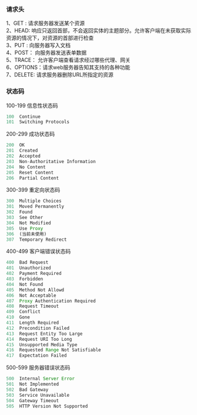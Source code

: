 ### 请求头  
1、GET :   请求服务器发送某个资源  
2、HEAD:   响应只返回首部，不会返回实体的主题部分。允许客户端在未获取实际资源的情况下，对资源的首部进行检查  
3、PUT :   向服务器写入文档  
4、POST：  向服务器发送表单数据  
5、TRACE： 允许客户端查看请求经过哪些代理、网关  
6、OPTIONS：请求web服务器告知其支持的各种功能  
7、DELETE: 请求服务器删除URL所指定的资源

### 状态码

100-199 信息性状态码
```javascript  
100  Continue
101  Switching Protocols
```  
  
200-299  成功状态码  
```javascript  
200  OK  
201  Created 
202  Accepted  
203  Non-Authoritative Information 
204  No Content 
205  Reset Content 
206  Partial Content 
```  
300-399  重定向状态码  
```javascript   
300  Multiple Choices  
301  Moved Permanently  
302  Found  
303  See Other  
304  Not Modified  
305  Use Proxy  
306  (当前未使用)
307  Temporary Redirect 
```  
400-499  客户端错误状态码  
```javascript  
400  Bad Request 
401  Unauthorized 
402  Payment Required 
403  Forbidden  
404  Not Found 
405  Method Not Allowd 
406  Not Acceptable  
407  Proxy Authentication Required 
408  Request Timeout  
409  Conflict  
410  Gone 
411  Length Required 
412  Precondition Failed 
413  Request Entity Too Large 
414  Request URI Too Long 
415  Unsupported Media Type 
416  Requested Range Not Satisfiable 
417  Expectation Failed
```  
500-599  服务器错误状态码  
```javascript  
500  Internal Server Error 
501  Not Implemented 
502  Bad Gateway  
503  Service Unavailable
504  Gateway Timeout 
505  HTTP Version Not Supported
```

